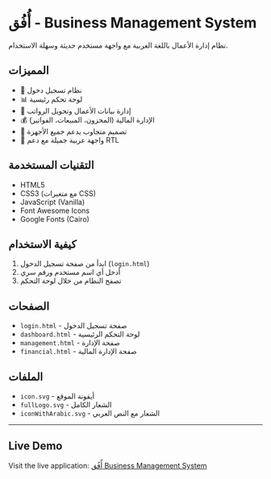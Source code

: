 # أُفُق - Business Management System

نظام إدارة الأعمال باللغة العربية مع واجهة مستخدم حديثة وسهلة الاستخدام.

## المميزات

- 🔐 نظام تسجيل دخول
- 📊 لوحة تحكم رئيسية
- 👥 إدارة بيانات الأعمال وتحويل الرواتب
- 💰 الإدارة المالية (المخزون، المبيعات، الفواتير)
- 📱 تصميم متجاوب يدعم جميع الأجهزة
- 🎨 واجهة عربية جميلة مع دعم RTL

## التقنيات المستخدمة

- HTML5
- CSS3 (مع متغيرات CSS)
- JavaScript (Vanilla)
- Font Awesome Icons
- Google Fonts (Cairo)

## كيفية الاستخدام

1. ابدأ من صفحة تسجيل الدخول (`login.html`)
2. أدخل أي اسم مستخدم ورقم سري
3. تصفح النظام من خلال لوحة التحكم

## الصفحات

- `login.html` - صفحة تسجيل الدخول
- `dashboard.html` - لوحة التحكم الرئيسية
- `management.html` - صفحة الإدارة
- `financial.html` - صفحة الإدارة المالية

## الملفات

- `icon.svg` - أيقونة الموقع
- `fullLogo.svg` - الشعار الكامل
- `iconWithArabic.svg` - الشعار مع النص العربي

---

## Live Demo

Visit the live application: [أُفُق Business Management System](https://your-vercel-url.vercel.app)
